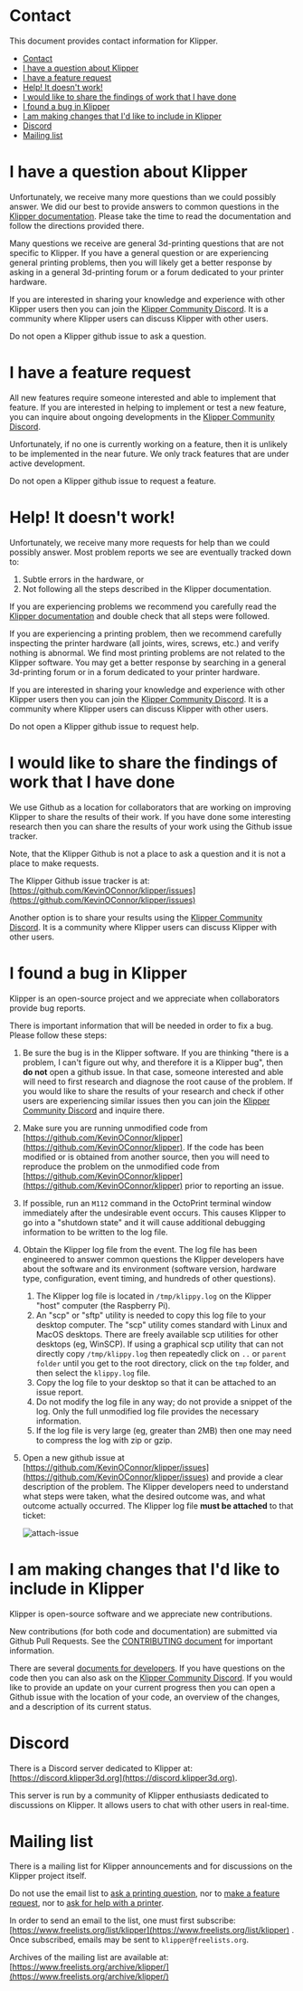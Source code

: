 Contact
=======

This document provides contact information for Klipper.

- [Contact](#contact)
- [I have a question about Klipper](#i-have-a-question-about-klipper)
- [I have a feature request](#i-have-a-feature-request)
- [Help! It doesn't work!](#help-it-doesnt-work)
- [I would like to share the findings of work that I have done](#i-would-like-to-share-the-findings-of-work-that-i-have-done)
- [I found a bug in Klipper](#i-found-a-bug-in-klipper)
- [I am making changes that I'd like to include in Klipper](#i-am-making-changes-that-id-like-to-include-in-klipper)
- [Discord](#discord)
- [Mailing list](#mailing-list)

I have a question about Klipper
===============================

Unfortunately, we receive many more questions than we could possibly
answer. We did our best to provide answers to common questions in the
[Klipper documentation](Overview.md). Please take the time to read the
documentation and follow the directions provided there.

Many questions we receive are general 3d-printing questions that are
not specific to Klipper. If you have a general question or are
experiencing general printing problems, then you will likely get a
better response by asking in a general 3d-printing forum or a forum
dedicated to your printer hardware.

If you are interested in sharing your knowledge and experience with
other Klipper users then you can join the
[Klipper Community Discord](#discord). It is a community where Klipper
users can discuss Klipper with other users.

Do not open a Klipper github issue to ask a question.

I have a feature request
========================

All new features require someone interested and able to implement that
feature. If you are interested in helping to implement or test a new
feature, you can inquire about ongoing developments in the
[Klipper Community Discord](#discord).

Unfortunately, if no one is currently working on a feature, then it is
unlikely to be implemented in the near future. We only track features
that are under active development.

Do not open a Klipper github issue to request a feature.

Help! It doesn't work!
======================

Unfortunately, we receive many more requests for help than we could
possibly answer. Most problem reports we see are eventually tracked
down to:
1. Subtle errors in the hardware, or
2. Not following all the steps described in the Klipper documentation.

If you are experiencing problems we recommend you carefully read the
[Klipper documentation](Overview.md) and double check that all steps
were followed.

If you are experiencing a printing problem, then we recommend
carefully inspecting the printer hardware (all joints, wires, screws,
etc.) and verify nothing is abnormal. We find most printing problems
are not related to the Klipper software. You may get a better response
by searching in a general 3d-printing forum or in a forum dedicated to
your printer hardware.

If you are interested in sharing your knowledge and experience with
other Klipper users then you can join the
[Klipper Community Discord](#discord). It is a community where Klipper
users can discuss Klipper with other users.

Do not open a Klipper github issue to request help.

I would like to share the findings of work that I have done
===========================================================

We use Github as a location for collaborators that are working on
improving Klipper to share the results of their work. If you have done
some interesting research then you can share the results of your work
using the Github issue tracker.

Note, that the Klipper Github is not a place to ask a question and it
is not a place to make requests.

The Klipper Github issue tracker is at:
[https://github.com/KevinOConnor/klipper/issues](https://github.com/KevinOConnor/klipper/issues)

Another option is to share your results using the
[Klipper Community Discord](#discord). It is a community where Klipper
users can discuss Klipper with other users.

I found a bug in Klipper
========================

Klipper is an open-source project and we appreciate when collaborators
provide bug reports.

There is important information that will be needed in order to fix a
bug. Please follow these steps:
1. Be sure the bug is in the Klipper software. If you are thinking
   "there is a problem, I can't figure out why, and therefore it is a
   Klipper bug", then **do not** open a github issue. In that case,
   someone interested and able will need to first research and
   diagnose the root cause of the problem. If you would like to share
   the results of your research and check if other users are
   experiencing similar issues then you can join the
   [Klipper Community Discord](#discord) and inquire there.
2. Make sure you are running unmodified code from
   [https://github.com/KevinOConnor/klipper](https://github.com/KevinOConnor/klipper).
   If the code has been modified or is obtained from another source,
   then you will need to reproduce the problem on the unmodified code
   from
   [https://github.com/KevinOConnor/klipper](https://github.com/KevinOConnor/klipper)
   prior to reporting an issue.
3. If possible, run an `M112` command in the OctoPrint terminal window
   immediately after the undesirable event occurs. This causes Klipper
   to go into a "shutdown state" and it will cause additional
   debugging information to be written to the log file.
4. Obtain the Klipper log file from the event. The log file has been
   engineered to answer common questions the Klipper developers have
   about the software and its environment (software version, hardware
   type, configuration, event timing, and hundreds of other
   questions).
   1. The Klipper log file is located in `/tmp/klippy.log` on the
      Klipper "host" computer (the Raspberry Pi).
   2. An "scp" or "sftp" utility is needed to copy this log file to
      your desktop computer. The "scp" utility comes standard with
      Linux and MacOS desktops. There are freely available scp
      utilities for other desktops (eg, WinSCP). If using a graphical
      scp utility that can not directly copy `/tmp/klippy.log` then
      repeatedly click on `..` or `parent folder` until you get to the
      root directory, click on the `tmp` folder, and then select the
      `klippy.log` file.
   3. Copy the log file to your desktop so that it can be attached to
      an issue report.
   4. Do not modify the log file in any way; do not provide a snippet
      of the log. Only the full unmodified log file provides the
      necessary information.
   5. If the log file is very large (eg, greater than 2MB) then one
      may need to compress the log with zip or gzip.
5. Open a new github issue at
   [https://github.com/KevinOConnor/klipper/issues](https://github.com/KevinOConnor/klipper/issues)
   and provide a clear description of the problem. The Klipper
   developers need to understand what steps were taken, what the
   desired outcome was, and what outcome actually occurred. The
   Klipper log file **must be attached** to that ticket:

   ![attach-issue](img/attach-issue.png)

I am making changes that I'd like to include in Klipper
=======================================================

Klipper is open-source software and we appreciate new contributions.

New contributions (for both code and documentation) are submitted via
Github Pull Requests. See the [CONTRIBUTING document](CONTRIBUTING.md)
for important information.

There are several
[documents for developers](Overview.md#developer-documentation). If
you have questions on the code then you can also ask on the
[Klipper Community Discord](#discord). If you would like to provide an
update on your current progress then you can open a Github issue with
the location of your code, an overview of the changes, and a
description of its current status.

Discord
=======

There is a Discord server dedicated to Klipper at:
[https://discord.klipper3d.org](https://discord.klipper3d.org).

This server is run by a community of Klipper enthusiasts dedicated to
discussions on Klipper. It allows users to chat with other users in
real-time.

Mailing list
============

There is a mailing list for Klipper announcements and for discussions
on the Klipper project itself.

Do not use the email list to
[ask a printing question](#i-have-a-question-about-klipper),
nor to [make a feature request](#i-have-a-feature-request), nor to
[ask for help with a printer](#help-it-doesnt-work).

In order to send an email to the list, one must first subscribe:
[https://www.freelists.org/list/klipper](https://www.freelists.org/list/klipper)
. Once subscribed, emails may be sent to `klipper@freelists.org`.

Archives of the mailing list are available at:
[https://www.freelists.org/archive/klipper/](https://www.freelists.org/archive/klipper/)
